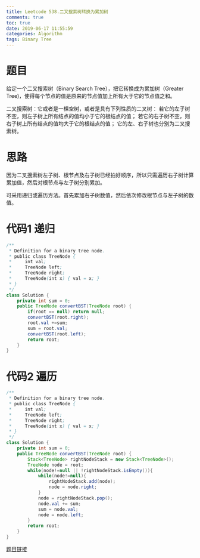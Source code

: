 ```yaml
---
title: Leetcode 538.二叉搜索树转换为累加树
comments: true
toc: true
date: 2019-06-17 11:55:59
categories: Algorithm
tags: Binary Tree
---
```


# 题目

给定一个二叉搜索树（Binary Search Tree），把它转换成为累加树（Greater Tree)，使得每个节点的值是原来的节点值加上所有大于它的节点值之和。

二叉搜索树：它或者是一棵空树，或者是具有下列性质的二叉树： 若它的左子树不空，则左子树上所有结点的值均小于它的根结点的值； 若它的右子树不空，则右子树上所有结点的值均大于它的根结点的值； 它的左、右子树也分别为二叉搜索树。

# 思路

因为二叉搜索树左子树、根节点及右子树已经拍好顺序，所以只需遍历右子树计算累加值，然后对根节点与左子树分别累加。

可采用递归或遍历方法。首先累加右子树数值，然后依次修改根节点与左子树的数值。

# 代码1 递归

```java
/**
 * Definition for a binary tree node.
 * public class TreeNode {
 *     int val;
 *     TreeNode left;
 *     TreeNode right;
 *     TreeNode(int x) { val = x; }
 * }
 */
class Solution {
    private int sum = 0;
    public TreeNode convertBST(TreeNode root) {
        if(root == null) return null;
        convertBST(root.right);
        root.val +=sum;
        sum = root.val;
        convertBST(root.left);
        return root;
    }
}
```

# 代码2 遍历

```JAVA
/**
 * Definition for a binary tree node.
 * public class TreeNode {
 *     int val;
 *     TreeNode left;
 *     TreeNode right;
 *     TreeNode(int x) { val = x; }
 * }
 */
class Solution {
    private int sum = 0;
    public TreeNode convertBST(TreeNode root) {
        Stack<TreeNode> rightNodeStack = new Stack<TreeNode>();
        TreeNode node = root;
        while(node!=null || !rightNodeStack.isEmpty()){
            while(node!=null){
                rightNodeStack.add(node);
                node = node.right;
            }
            node = rightNodeStack.pop();
            node.val += sum;
            sum = node.val;
            node = node.left;
        }
        return root;
    }
}
```

[题目链接](https://leetcode-cn.com/problems/convert-bst-to-greater-tree)

